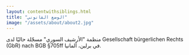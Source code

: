 ```yaml
---
layout: contentwithsiblings.html
title: "الوضع القانوني"
image: "/assets/about/about2.jpg"
---
```


منظمة "الأرشيف السوري" مسجّلة حاليًا لدى Gesellschaft bürgerlichen Rechts (GbR) nach BGB §705ff في برلين، ألمانيا.
